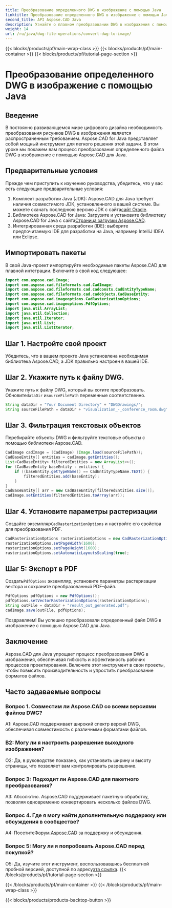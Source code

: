 ```yaml
---
title: Преобразование определенного DWG в изображение с помощью Java
linktitle: Преобразование определенного DWG в изображение с помощью Java
second_title: API Aspose.CAD Java
description: Узнайте о плавном преобразовании DWG в изображения с помощью Aspose.CAD для Java. Следуйте нашему пошаговому руководству для эффективного преобразования формата файлов.
weight: 14
url: /ru/java/dwg-file-operations/convert-dwg-to-image/
---
```


{{< blocks/products/pf/main-wrap-class >}}
{{< blocks/products/pf/main-container >}}
{{< blocks/products/pf/tutorial-page-section >}}

# Преобразование определенного DWG в изображение с помощью Java

## Введение

В постоянно развивающемся мире цифрового дизайна необходимость преобразования рисунков DWG в изображения является распространенным требованием. Aspose.CAD for Java представляет собой мощный инструмент для легкого решения этой задачи. В этом уроке мы покажем вам процесс преобразования определенного файла DWG в изображение с помощью Aspose.CAD для Java.

## Предварительные условия

Прежде чем приступить к изучению руководства, убедитесь, что у вас есть следующие предварительные условия:
1.  Комплект разработки Java (JDK): Aspose.CAD для Java требует наличия совместимого JDK, установленного в вашей системе. Вы можете скачать последнюю версию JDK с сайта[сайт Oracle](https://www.oracle.com/java/technologies/javase-downloads.html).
2.  Библиотека Aspose.CAD for Java: Загрузите и установите библиотеку Aspose.CAD for Java с сайта[Страница загрузки Aspose.CAD](https://releases.aspose.com/cad/java/).
3. Интегрированная среда разработки (IDE): выберите предпочитаемую IDE для разработки на Java, например IntelliJ IDEA или Eclipse.

## Импортировать пакеты

В свой Java-проект импортируйте необходимые пакеты Aspose.CAD для плавной интеграции. Включите в свой код следующее:

```java
import com.aspose.cad.Image;
import com.aspose.cad.fileformats.cad.CadImage;
import com.aspose.cad.fileformats.cad.cadconsts.CadEntityTypeName;
import com.aspose.cad.fileformats.cad.cadobjects.CadBaseEntity;
import com.aspose.cad.imageoptions.CadRasterizationOptions;
import com.aspose.cad.imageoptions.PdfOptions;
import java.util.ArrayList;
import java.util.Collection;
import java.util.Iterator;
import java.util.List;
import java.util.ListIterator;
```

## Шаг 1. Настройте свой проект

Убедитесь, что в вашем проекте Java установлена необходимая библиотека Aspose.CAD, а JDK правильно настроен в вашей IDE.

## Шаг 2. Укажите путь к файлу DWG.

Укажите путь к файлу DWG, который вы хотите преобразовать. Обновите`dataDir` и`sourceFilePath` переменные соответственно.

```java
String dataDir = "Your Document Directory" + "DWGDrawings/";
String sourceFilePath = dataDir + "visualization_-_conference_room.dwg";
```

## Шаг 3. Фильтрация текстовых объектов

Перебирайте объекты DWG и фильтруйте текстовые объекты с помощью библиотеки Aspose.CAD.

```java
CadImage cadImage = (CadImage) (Image.load(sourceFilePath));
CadBaseEntity[] entities = cadImage.getEntities();
List<CadBaseEntity> filteredEntities = new ArrayList<>();
for (CadBaseEntity baseEntity : entities) {
    if ((baseEntity.getTypeName() == CadEntityTypeName.TEXT)) {
        filteredEntities.add(baseEntity);
    }
}
CadBaseEntity[] arr = new CadBaseEntity[filteredEntities.size()];
cadImage.setEntities(filteredEntities.toArray(arr));
```

## Шаг 4. Установите параметры растеризации

 Создайте экземпляр`CadRasterizationOptions` и настройте его свойства для преобразования PDF.

```java
CadRasterizationOptions rasterizationOptions = new CadRasterizationOptions();
rasterizationOptions.setPageWidth(1600);
rasterizationOptions.setPageHeight(1600);
rasterizationOptions.setAutomaticLayoutsScaling(true);
```

## Шаг 5: Экспорт в PDF

 Создать`PdfOptions` экземпляр, установите параметры растеризации вектора и сохраните преобразованный PDF-файл.

```java
PdfOptions pdfOptions = new PdfOptions();
pdfOptions.setVectorRasterizationOptions(rasterizationOptions);
String outFile = dataDir + "result_out_generated.pdf";
cadImage.save(outFile, pdfOptions);
```

Поздравляем! Вы успешно преобразовали определенный файл DWG в изображение с помощью Aspose.CAD для Java.

## Заключение

Aspose.CAD для Java упрощает процесс преобразования DWG в изображения, обеспечивая гибкость и эффективность рабочих процессов проектирования. Включите этот инструмент в свои проекты, чтобы повысить производительность и упростить преобразование форматов файлов.

## Часто задаваемые вопросы

### Вопрос 1. Совместим ли Aspose.CAD со всеми версиями файлов DWG?

A1: Aspose.CAD поддерживает широкий спектр версий DWG, обеспечивая совместимость с различными форматами файлов.

### В2: Могу ли я настроить разрешение выходного изображения?

О2: Да, в руководстве показано, как установить ширину и высоту страницы, что позволяет вам контролировать разрешение.

### Вопрос 3: Подходит ли Aspose.CAD для пакетного преобразования?

А3: Абсолютно. Aspose.CAD поддерживает пакетную обработку, позволяя одновременно конвертировать несколько файлов DWG.

### Вопрос 4. Где я могу найти дополнительную поддержку или обсуждения в сообществе?

 А4: Посетите[Форум Aspose.CAD](https://forum.aspose.com/c/cad/19) за поддержку и обсуждения.

### Вопрос 5: Могу ли я попробовать Aspose.CAD перед покупкой?

 О5: Да, изучите этот инструмент, воспользовавшись бесплатной пробной версией, доступной по адресу[эта ссылка](https://releases.aspose.com/).
{{< /blocks/products/pf/tutorial-page-section >}}

{{< /blocks/products/pf/main-container >}}
{{< /blocks/products/pf/main-wrap-class >}}

{{< blocks/products/products-backtop-button >}}
